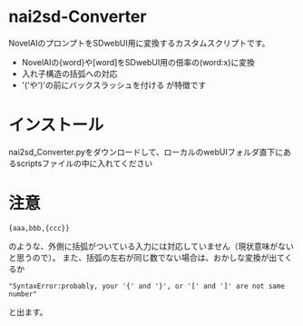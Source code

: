# nai2sd-Converter
NovelAIのプロンプトをSDwebUI用に変換するカスタムスクリプトです。
- NovelAIの{word}や[word]をSDwebUI用の倍率の(word:x)に変換
- 入れ子構造の括弧への対応
- '('や')'の前にバックスラッシュを付ける
が特徴です
# インストール
nai2sd_Converter.pyをダウンロードして、ローカルのwebUIフォルダ直下にあるscriptsファイルの中に入れてください
# 注意
```
{aaa,bbb,{ccc}}
```
のような、外側に括弧がついている入力には対応していません（現状意味がないと思うので）。
また、括弧の左右が同じ数でない場合は、おかしな変換が出てくるか
```
"SyntaxError:probably, your '{' and '}', or '[' and ']' are not same number"
```
と出ます。